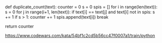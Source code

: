 def duplicate_count(text):
  counter = 0
  s = 0
  spis = []
  for i in range(len(text)):
    s = 0
    for j in range(i+1, len(text)):
      if text[i] == text[j] and text[i] not in spis:
        s += 1
      if s > 1:
        counter += 1
        spis.append(text[i])
        break
        
      
  return counter

https://www.codewars.com/kata/54bf1c2cd5b56cc47f0007a1/train/python
